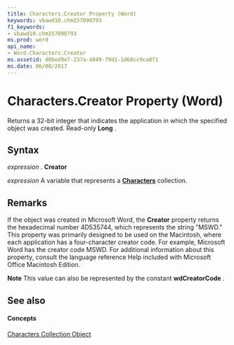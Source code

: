 ```yaml
---
title: Characters.Creator Property (Word)
keywords: vbawd10.chm157090793
f1_keywords:
- vbawd10.chm157090793
ms.prod: word
api_name:
- Word.Characters.Creator
ms.assetid: d8bed9e7-237a-4049-79d1-1d68cc9ca0f1
ms.date: 06/08/2017
---
```



# Characters.Creator Property (Word)

Returns a 32-bit integer that indicates the application in which the specified object was created. Read-only **Long** .


## Syntax

 _expression_ . **Creator**

 _expression_ A variable that represents a **[Characters](characters-object-word.md)** collection.


## Remarks

If the object was created in Microsoft Word, the **Creator** property returns the hexadecimal number 4D535744, which represents the string "MSWD." This property was primarily designed to be used on the Macintosh, where each application has a four-character creator code. For example, Microsoft Word has the creator code MSWD. For additional information about this property, consult the language reference Help included with Microsoft Office Macintosh Edition.


 **Note**  This value can also be represented by the constant **wdCreatorCode** .


## See also


#### Concepts


[Characters Collection Object](characters-object-word.md)

